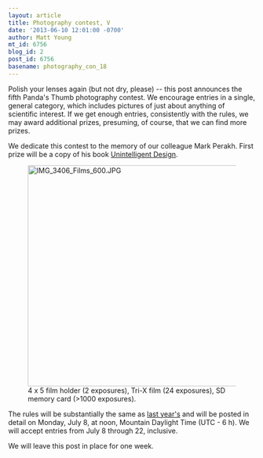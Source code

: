 ```yaml
---
layout: article
title: Photography contest, V
date: '2013-06-10 12:01:00 -0700'
author: Matt Young
mt_id: 6756
blog_id: 2
post_id: 6756
basename: photography_con_18
---
```

Polish your lenses again (but not dry, please) -- this post announces the fifth Panda's Thumb photography contest.  We encourage entries in a single, general category, which includes pictures of just about anything of scientific interest. If we get enough entries, consistently with the rules, we may award additional prizes, presuming, of course, that we can find more prizes.

We dedicate this contest to the memory of our colleague Mark Perakh.  First prize will be a copy of his book [Unintelligent Design](http://www.amazon.com/books/dp/1591020840).

<figure>
<img src="http://pandasthumb.org/IMG_3406_Films_600.JPG" alt="IMG_3406_Films_600.JPG" width="600" height="450" />
<figcaption markdown="span">
4 x 5 film holder (2 exposures), Tri-X film (24 exposures), SD memory card (&gt;1000 exposures).

</figcaption>
</figure>

The rules will be substantially the same as [last year's](http://pandasthumb.org/archives/2012/07/photography-con-16.html) and will be posted in detail on Monday, July 8, at noon, Mountain Daylight Time (UTC - 6 h). We will accept entries from July 8 through 22, inclusive.

We will leave this post in place for one week.
